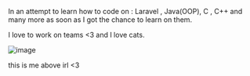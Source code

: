 In an attempt to learn how to code on : Laravel , Java(OOP), C , C++ and many more as soon as I got the chance to learn on them.

I love to work on teams <3 and I love cats. 

![image](https://user-images.githubusercontent.com/98094485/221620408-d30d051c-48f3-44b7-9182-05014c56a46f.png)

this is me above irl <3

